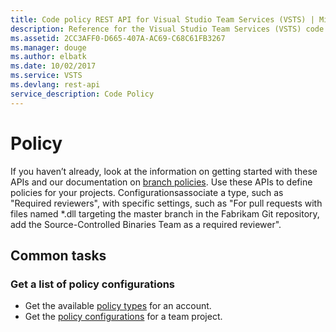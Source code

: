 ```yaml
---
title: Code policy REST API for Visual Studio Team Services (VSTS) | Microsoft Docs
description: Reference for the Visual Studio Team Services (VSTS) code policy REST API
ms.assetid: 2CC3AFF0-D665-407A-AC69-C68C61FB3267
ms.manager: douge
ms.author: elbatk
ms.date: 10/02/2017
ms.service: VSTS
ms.devlang: rest-api
service_description: Code Policy
---
```


# Policy
If you haven’t already, look at the information on getting started with these APIs and our documentation on [branch policies](https://go.microsoft.com/fwlink/?LinkID=615252). Use these APIs to define policies for your projects. 
Configurationsassociate a type, such as "Required reviewers", with specific settings, such as  "For pull requests with files named *.dll targeting the master branch in the Fabrikam Git repository, add the Source-Controlled Binaries Team as a required reviewer". 

## Common tasks

### Get a list of policy configurations

* Get the available [policy types](./types.md) for an account.
* Get the [policy configurations](./configurations.md) for a team project.